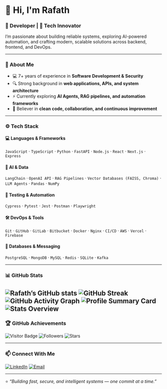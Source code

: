# 👋 Hi, I'm Rafath  
### 🚀 Developer | 🧩 Tech Innovator  

I’m passionate about building reliable systems, exploring AI-powered automation, and crafting modern, scalable solutions across backend, frontend, and DevOps.

---

### 🌟 About Me
- 💻 7+ years of experience in **Software Development & Security**
- 🔍 Strong background in **web applications, APIs, and system architecture**
- ⚡ Currently exploring **AI Agents, RAG pipelines, and automation frameworks**
- 🤝 Believer in **clean code, collaboration, and continuous improvement**

---

### ⚙️ Tech Stack

#### 💻 Languages & Frameworks  
`JavaScript` · `TypeScript` · `Python` · `FastAPI` · `Node.js` · `React` · `Next.js` · `Express`

#### 🧠 AI & Data  
`LangChain` · `OpenAI API` · `RAG Pipelines` · `Vector Databases (FAISS, Chroma)` · `LLM Agents` · `Pandas` · `NumPy`

#### 🧪 Testing & Automation  
`Cypress` · `Pytest` · `Jest` · `Postman` · `Playwright`

#### 🛠 DevOps & Tools  
`Git` · `GitHub` · `GitLab` · `Bitbucket` · `Docker` · `Nginx` · `CI/CD` · `AWS` · `Vercel` · `Firebase`

#### 🧩 Databases & Messaging  
`PostgreSQL` · `MongoDB` · `MySQL` · `Redis` · `SQLite` · `Kafka`

---

### 📊 GitHub Stats

![Rafath’s GitHub stats](https://github-readme-stats.vercel.app/api?username=rafathkp&show_icons=true&theme=radical)
![GitHub Streak](https://github-readme-streak-stats.herokuapp.com/?user=rafathkp&theme=radical)
![GitHub Activity Graph](https://github-readme-activity-graph.vercel.app/graph?username=rafathkp&theme=react-dark)
![Profile Summary Card](https://github-profile-summary-cards.vercel.app/api/cards/profile-details?username=rafathkp&theme=radical) ![Stats Overview](https://github-profile-summary-cards.vercel.app/api/cards/stats?username=rafathkp&theme=radical)
---

### 🏆 GitHub Achievements

![Visitor Badge](https://komarev.com/ghpvc/?username=rafathkp&color=blueviolet&style=flat-square)
![Followers](https://img.shields.io/github/followers/rafathkp?label=Followers&style=social)
![Stars](https://img.shields.io/github/stars/rafathkp?label=Stars&style=social)

---

### 📫 Connect With Me
[![LinkedIn](https://img.shields.io/badge/LinkedIn-blue?logo=linkedin)](https://linkedin.com/in/rafathkp)
[![Email](https://img.shields.io/badge/Email-rafathkp@gmail.com-red?logo=gmail)](mailto:rafath.raaz@gmail.com)

---

⭐️ *“Building fast, secure, and intelligent systems — one commit at a time.”*
